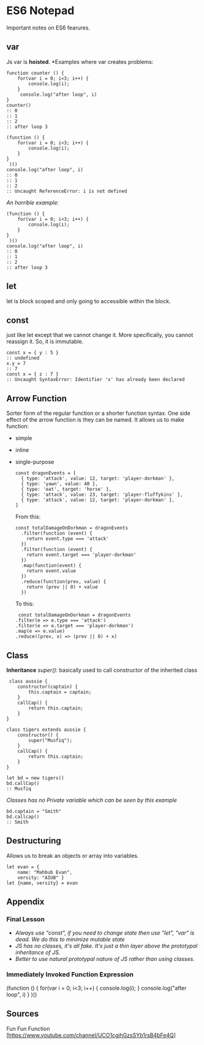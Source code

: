 # ES6 Notepad
Important notes on ES6 fearures.

## var
Js var is **hoisted**. 
*Examples where var creates problems:

	function counter () {
        for(var i = 0; i<3; i++) {
            console.log(i); 
        }
         console.log("after loop", i)
    }
   	counter()
	:: 0
    :: 1
    :: 2
    :: after loop 3

    (function () {
        for(var i = 0; i<3; i++) {
            console.log(i); 
        }
    }
     )()
    console.log("after loop", i)
    :: 0
    :: 1
    :: 2
    :: Uncaught ReferenceError: i is not defined
    
*An horrible example:*
    
    (function () {
        for(var i = 0; i<3; i++) {
            console.log(i); 
        }
    }
     )()
    console.log("after loop", i)
    :: 0
    :: 1
    :: 2
    :: after loop 3
    
## let
let is block scoped and only going to accessible within the block.

## const
just like let except that we cannot change it. More specifically, you cannot reassign it. So, it is immutable.

	const x = { y : 5 }
    :: undefined
    x.y = 7
    :: 7
    const x = { z : 7 }
    :: Uncaught SyntaxError: Identifier 'x' has already been declared
    
## Arrow Function 
Sorter form of the regular function or a shorter function syntax. One side effect of the arrow function is they can be named.
It allows us to make function:
- simple 
- inline
- single-purpose

      const dragonEvents = [
        { type: 'attack', value: 12, target: 'player-dorkman' },
        { type: 'yawn', value: 40 },
        { type: 'eat', target: 'horse' },
        { type: 'attack', value: 23, target: 'player-fluffykins' },
        { type: 'attack', value: 12, target: 'player-dorkman' },
      ]

  From this:
      
      const totalDamageOnDorkman = dragonEvents
        .filter(function (event) {
          return event.type === 'attack'
        })
        .filter(function (event) {
          return event.target === 'player-dorkman'
        })
        .map(function(event) {
          return event.value
        })
        .reduce(function(prev, value) {
          return (prev || 0) + value
        })
        
    To this:
    
       const totalDamageOnDorkman = dragonEvents
      .filter(e => e.type === 'attack')
      .filter(e => e.target === 'player-dorkman')
      .map(e => e.value)
      .reduce((prev, x) => (prev || 0) + x)
      
## Class

**Inheritance**
*super():* basically used to call constructor of the inherited class
 
     class aussie {
        constructor(captain) {
            this.captain = captain; 
        }
        callCap() { 
            return this.captain;
        }
    }

    class tigers extends aussie {
        constructor() {
            super("Musfiq"); 
        }
        callCap() { 
            return this.captain;
        }
    }

    let bd = new tigers()
    bd.callCap()
    :: Musfiq
    
*Classes has no Private variable which can be seen by this example*
    
    bd.captain = "Smith"
    bd.callcap()
    :: Smith
 

## Destructuring
Allows us to break an objects or array into variables.

    let evan = {
        name: "Mahbub Evan",
        versity: "AIUB" }
    let {name, versity} = evan
    

## Appendix

### Final Lesson
- *Always use "const", if you need to change state then use "let", "var" is dead. We do this to minimize mutable state* 
- *JS has no classes, it's all fake. It's just a thin layer above the prototypal inheritance of JS.*
- *Better to use natural prototypal nature of JS rather than using classes.* 

### Immediately Invoked Function Expression

(function  () {
        for(var i = 0; i<3; i++) {
            console.log(i); 
        }
         console.log("after loop", i)
    }
)()

## Sources 

Fun Fun Function [https://www.youtube.com/channel/UCO1cgjhGzsSYb1rsB4bFe4Q]






